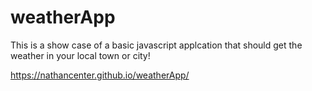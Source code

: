 # weatherApp
This is a show case of a basic javascript applcation that should get the weather in your local town or city!

https://nathancenter.github.io/weatherApp/
